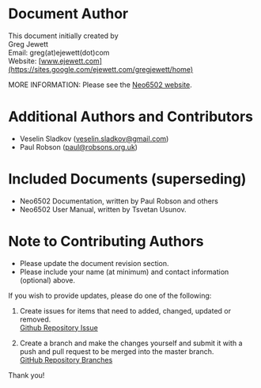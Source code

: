 # Document Author
This document initially created by<br>
Greg Jewett<br>
Email: greg(at)ejewett(dot)com<br>
Website: [www.ejewett.com](https://sites.google.com/ejewett.com/gregjewett/home)<br>

MORE INFORMATION:  Please see the [Neo6502 website](http://www.neo6502.com).


# Additional Authors and Contributors
*	Veselin Sladkov (veselin.sladkov@gmail.com)
*	Paul Robson (paul@robsons.org.uk)

# Included Documents (superseding)
*	Neo6502 Documentation, written by Paul Robson and others 
*	Neo6502 User Manual, written by Tsvetan Usunov.
 
# Note to Contributing Authors
*	Please update the document revision section.
*	Please include your name (at minimum) and contact information (optional) above.

If you wish to provide updates, please do one of the following:

1. Create issues for items that need to added, changed, updated or removed.<br>
[Github Repository Issue](https://github.com/jewettg/Neo6502-Documentation/issues)

2. Create a branch and make the changes yourself and submit it with a push and pull request to be merged into the master branch.<br>
[GitHub Repository Branches](https://github.com/jewettg/Neo6502-Documentation/branches)

Thank you!
